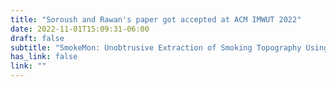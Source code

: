 ```yaml
---
title: "Soroush and Rawan's paper got accepted at ACM IMWUT 2022"
date: 2022-11-01T15:09:31-06:00
draft: false
subtitle: "SmokeMon: Unobtrusive Extraction of Smoking Topography Using Wearable Energy-Efficient Thermal"
has_link: false
link: ""
---
```

